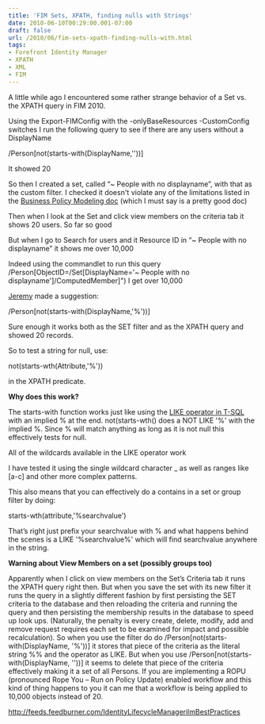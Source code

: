```yaml
---
title: 'FIM Sets, XPATH, finding nulls with Strings'
date: 2010-06-10T00:29:00.001-07:00
draft: false
url: /2010/06/fim-sets-xpath-finding-nulls-with.html
tags: 
- Forefront Identity Manager
- XPATH
- XML
- FIM
---
```


A little while ago I encountered some rather strange behavior of a Set vs. the XPATH query in FIM 2010.

Using the Export-FIMConfig with the -onlyBaseResources -CustomConfig switches I run the following query to see if there are any users without a DisplayName

/Person\[not(starts-with(DisplayName,''))\]

It showed 20

So then I created a set, called “~ People with no displayname”, with that as the custom filter. I checked it doesn't violate any of the limitations listed in the [Business Policy Modeling doc](http://technet.microsoft.com/en-us/library/ff356871(WS.10).aspx) (which I must say is a pretty good doc)

Then when I look at the Set and click view members on the criteria tab it shows 20 users. So far so good

But when I go to Search for users and it Resource ID in “~ People with no displayname” it shows me over 10,000

Indeed using the commandlet to run this query /Person\[ObjectID=/Set\[DisplayName='~ People with no displayname'\]/ComputedMember\]") I get over 10,000

[Jeremy](http://social.technet.microsoft.com/Forums/en-US/ilm2/thread/64f3f2d8-17bf-4578-8b53-c95011a31edf) made a suggestion:

/Person\[not(starts-with(DisplayName,'%'))\]  

Sure enough it works both as the SET filter and as the XPATH query and showed 20 records.

So to test a string for null, use:

not(starts-wth(Attribute,'%'))

in the XPATH predicate.

**Why does this work?**

The starts-with function works just like using the [LIKE operator in T-SQL](http://msdn.microsoft.com/en-us/library/ms179859(v=SQL.105).aspx) with an implied % at the end. not(starts-wth() does a NOT LIKE '%' with the implied %. Since % will match anything as long as it is not null this effectively tests for null.

All of the wildcards available in the LIKE operator work

I have tested it using the single wildcard character \_ as well as ranges like \[a-c\] and other more complex patterns.

This also means that you can effectively do a contains in a set or group filter by doing:

starts-wth(attribute,'%searchvalue')

That’s right just prefix your searchvalue with % and what happens behind the scenes is a LIKE '%searchvalue%' which will find searchvalue anywhere in the string.

**Warning about View Members on a set (possibly groups too)**

Apparently when I click on view members on the Set’s Criteria tab it runs the XPATH query right then. But when you save the set with its new filter it runs the query in a slightly different fashion by first persisting the SET criteria to the database and then reloading the criteria and running the query and then persisting the membership results in the database to speed up look ups. (Naturally, the penalty is every create, delete, modify, add and remove request requires each set to be examined for impact and possible recalculation). So when you use the filter do do /Person\[not(starts-with(DisplayName, '%'))\] it stores that piece of the criteria as the literal string %% and the operator as LIKE. But when you use /Person\[not(starts-with(DisplayName, ''))\] it seems to delete that piece of the criteria effectively making it a set of all Persons. If you are implementing a ROPU (pronounced Rope You – Run on Policy Update) enabled workflow and this kind of thing happens to you it can me that a workflow is being applied to 10,000 objects instead of 20.

http://feeds.feedburner.com/IdentityLifecycleManagerilmBestPractices